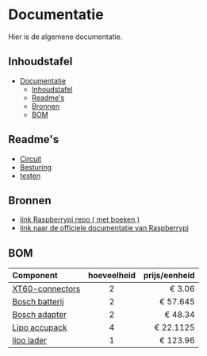 # Documentatie

Hier is de algemene documentatie.

## Inhoudstafel

- [Documentatie](#documentatie)
  - [Inhoudstafel](#inhoudstafel)
  - [Readme's](#readmes)
  - [Bronnen](#bronnen)
  - [BOM](#bom)

## Readme's

- [Circuit](/circuit/README.md)
- [Besturing](/Besturing/README.md)
- [testen](./testen.md)

## Bronnen

- [link Raspberrypi repo ( met boeken )](https://github.com/raspberrypipress/released-pdfs/tree/main)
- [link naar de officiele documentatie van Raspberrypi](https://www.raspberrypi.com/documentation/)

## BOM

| Component  | hoeveelheid | prijs/eenheid |
| :- | :-: | -: |
|[XT60-connectors](https://www.digikey.be/nl/products/detail/sparkfun-electronics/PRT-10474/8258064?gclsrc=aw.ds&&utm_adgroup=&utm_source=google&utm_medium=cpc&utm_campaign=PMax%20Shopping_Product_Medium%20ROAS&utm_term=&productid=8258064&utm_content=&utm_id=go_cmp-20165341163_adg-_ad-__dev-c_ext-_prd-8258064_sig-CjwKCAiAzba9BhBhEiwA7glbaopZ2rqK_TdDuvgb5Zz30wjMLblPNjO98bAJn2_yomfwpLOfmhfh-xoCKzQQAvD_BwE&gad_source=1&gclid=CjwKCAiAzba9BhBhEiwA7glbaopZ2rqK_TdDuvgb5Zz30wjMLblPNjO98bAJn2_yomfwpLOfmhfh-xoCKzQQAvD_BwE&gclsrc=aw.ds) | 2 | € 3.06 |
| [Bosch batterij](https://www.123accu.nl/Bosch-Starterset-2x-Bosch-GBA-12V-accu-s-lader-12V-3-0-Ah-origineel-i50227.html) | 2 | € 57.645 |
| [Bosch adapter](https://www.legerstockdeinze.be/nl/a/67516179/gaa-12v-21-adapter) | 2 | € 48.34 |
| [Lipo accupack](https://www.conrad.be/nl/p/tattu-lipo-accupack-14-8-v-2300-mah-aantal-cellen-4-75-c-block-xt60-3304647.html#attributesNotes_delivery) | 4 | € 22.1125|
| [lipo lader](https://www.conrad.be/nl/p/isdt-d-2-multifunctionele-modelbouwlader-230-v-12-a-li-poly-li-ion-lifepo-lihv-nimh-nicd-lood-1947638.html#productDownloads) | 1 | € 123.96 |
